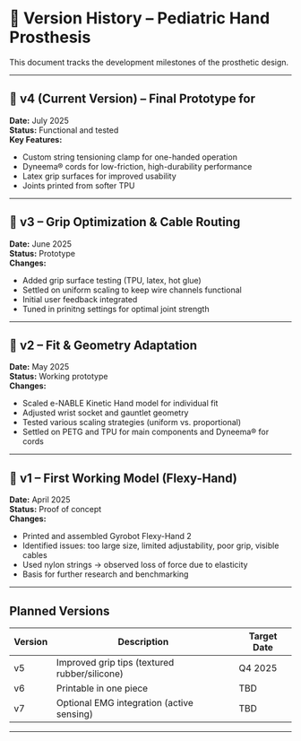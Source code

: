 # 📜 Version History – Pediatric Hand Prosthesis

This document tracks the development milestones of the prosthetic design.

---

## 🔹 v4 (Current Version) – Final Prototype for
**Date:** July 2025  
**Status:** Functional and tested  
**Key Features:**
- Custom string tensioning clamp for one-handed operation
- Dyneema® cords for low-friction, high-durability performance
- Latex grip surfaces for improved usability
- Joints printed from softer TPU 

---

## 🔹 v3 – Grip Optimization & Cable Routing  
**Date:** June 2025  
**Status:** Prototype  
**Changes:**
- Added grip surface testing (TPU, latex, hot glue)
- Settled on uniform scaling to keep wire channels functional
- Initial user feedback integrated
- Tuned in prinitng settings for optimal joint strength

---

## 🔹 v2 – Fit & Geometry Adaptation  
**Date:** May 2025  
**Status:** Working prototype  
**Changes:**
- Scaled e-NABLE Kinetic Hand model for individual fit
- Adjusted wrist socket and gauntlet geometry
- Tested various scaling strategies (uniform vs. proportional)
- Settled on PETG and TPU for main components and Dyneema® for cords

---

## 🔹 v1 – First Working Model (Flexy-Hand)  
**Date:** April 2025  
**Status:** Proof of concept  
**Changes:**
- Printed and assembled Gyrobot Flexy-Hand 2
- Identified issues: too large size, limited adjustability, poor grip, visible cables
- Used nylon strings → observed loss of force due to elasticity
- Basis for further research and benchmarking

---

## Planned Versions

| Version | Description                                  | Target Date |
|---------|----------------------------------------------|-------------|
| v5      | Improved grip tips (textured rubber/silicone) | Q4 2025     |
| v6      | Printable in one piece                        | TBD         |
| v7      | Optional EMG integration (active sensing)     | TBD         |

---
